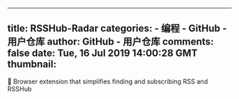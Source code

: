 
---
title: RSSHub-Radar
categories: 
    - 编程
    - GitHub - 用户仓库
author: GitHub - 用户仓库
comments: false
date: Tue, 16 Jul 2019 14:00:28 GMT
thumbnail: 
---

<div>   
🍰 Browser extension that simplifies finding and subscribing RSS and RSSHub  
</div>
            